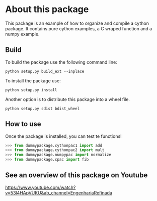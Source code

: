 # About this package
This package is an example of how to organize and compile a cython package. It contains pure cython examples, a C wraped function and a numpy example.

## Build
To build the package use the following command line:

```python setup.py build_ext --inplace```

To install the package use:

```python setup.py install```

Another option is to distribute this package into a wheel file.

```python setup.py sdist bdist_wheel```


## How to use

Once the package is installed, you can test te functions!


```python
>>> from dummypackage.cythonpac1 import add
>>> from dummypackage.cythonpac2 import mult
>>> from dummypackage.numpypac import normalize
>>> from dummypackage.cpac import fib
```

## See an overview of this package on Youtube
 https://www.youtube.com/watch?v=53l4HApVUKU&ab_channel=EngenhariaRefinada